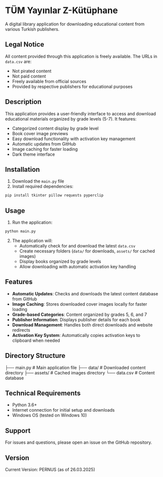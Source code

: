 # TÜM Yayınlar Z-Kütüphane

A digital library application for downloading educational content from various Turkish publishers.

## Legal Notice

All content provided through this application is freely available. The URLs in `data.csv` are:
- Not pirated content
- Not paid content
- Freely available from official sources
- Provided by respective publishers for educational purposes

## Description

This application provides a user-friendly interface to access and download educational materials organized by grade levels (5-7). It features:

- Categorized content display by grade level
- Book cover image previews
- Easy download functionality with activation key management
- Automatic updates from GitHub
- Image caching for faster loading
- Dark theme interface

## Installation

1. Download the `main.py` file
2. Install required dependencies:
```bash
pip install tkinter pillow requests pyperclip
```

## Usage

1. Run the application:
```bash
python main.py
```

2. The application will:
   - Automatically check for and download the latest `data.csv`
   - Create necessary folders (`data/` for downloads, `assets/` for cached images)
   - Display books organized by grade levels
   - Allow downloading with automatic activation key handling

## Features

- **Automatic Updates**: Checks and downloads the latest content database from GitHub
- **Image Caching**: Stores downloaded cover images locally for faster loading
- **Grade-based Categories**: Content organized by grades 5, 6, and 7
- **Publisher Information**: Displays publisher details for each book
- **Download Management**: Handles both direct downloads and website redirects
- **Activation Key System**: Automatically copies activation keys to clipboard when needed

## Directory Structure
├── main.py # Main application file
├── data/ # Downloaded content directory
├── assets/ # Cached images directory
└── data.csv # Content database


## Technical Requirements

- Python 3.6+
- Internet connection for initial setup and downloads
- Windows OS (tested on Windows 10)

## Support

For issues and questions, please open an issue on the GitHub repository.

## Version

Current Version: PERNUS (as of 26.03.2025)